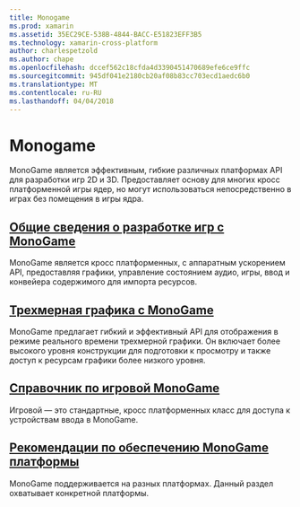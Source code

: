 ```yaml
---
title: Monogame
ms.prod: xamarin
ms.assetid: 35EC29CE-538B-4844-BACC-E51823EFF3B5
ms.technology: xamarin-cross-platform
author: charlespetzold
ms.author: chape
ms.openlocfilehash: dccef562c18cfda4d3390451470689efe6ce9ffc
ms.sourcegitcommit: 945df041e2180cb20af08b83cc703ecd1aedc6b0
ms.translationtype: MT
ms.contentlocale: ru-RU
ms.lasthandoff: 04/04/2018
---
```

# <a name="monogame"></a>Monogame

MonoGame является эффективным, гибкие различных платформах API для разработки игр 2D и 3D. Предоставляет основу для многих кросс платформенной игры ядер, но могут использоваться непосредственно в играх без помещения в игры ядра.

## <a name="introduction-to-game-development-with-monogamegraphics-gamesmonogameintroductionindexmd"></a>[Общие сведения о разработке игр с MonoGame](~/graphics-games/monogame/introduction/index.md)

MonoGame является кросс платформенных, с аппаратным ускорением API, предоставляя графики, управление состоянием аудио, игры, ввод и конвейера содержимого для импорта ресурсов.

## <a name="3d-graphics-with-monogamegraphics-gamesmonogame3dindexmd"></a>[Трехмерная графика с MonoGame](~/graphics-games/monogame/3d/index.md)

MonoGame предлагает гибкий и эффективный API для отображения в режиме реального времени трехмерной графики. Он включает более высокого уровня конструкции для подготовки к просмотру и также доступ к ресурсам графики более низкого уровня.

## <a name="monogame-gamepad-referencegraphics-gamesmonogameinputmd"></a>[Справочник по игровой MonoGame](~/graphics-games/monogame/input.md)

Игровой — это стандартные, кросс платформенных класс для доступа к устройствам ввода в MonoGame.

## <a name="monogame-platform-specific-considerationsgraphics-gamesmonogameplatformsindexmd"></a>[Рекомендации по обеспечению MonoGame платформы](~/graphics-games/monogame/platforms/index.md)

MonoGame поддерживается на разных платформах. Данный раздел охватывает конкретной платформы.
